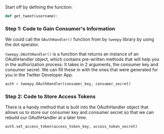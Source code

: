 <!--title={Authorization Keys}-->

Start off by defining the function:

```python
def get_tweet(username):
```



### Step 1: Code to Gain Consumer's Information

We could call the `OAuthHandler()` function from by `tweepy` library by using the dot operator. 

`tweepy.OAuthHandler()` is a function that returns an instance of an OAuthHandler object, which contains pre-written methods that will help you in the authorization process. It takes in 2 arguments, the consumer key and consumer secret. We can fill these in with the ones that were generated for you in the Twitter Developer App. 

```python
auth = tweepy.OAuthHandler(consumer_key, consumer_secret)
```



### Step 2: Code to Store Access Tokens

There is a handy method that is built into the OAuthHandler object that allows us to store our consumer key and consumer secret so that we can rebuild our OAuthHandler at a later time.

```python
auth.set_access_token(access_token_key, access_token_secret)
```

